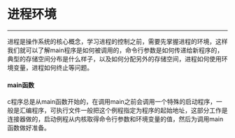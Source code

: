 # 进程环境

---

进程是操作系统的核心概念，学习进程的控制之前，需要先掌握进程的环境，这样我们就可以了解main程序是如何被调用的，命令行参数是如何传递给新程序的，典型的存储空间分布是什么样子，以及如何分配另外的存储空间，进程如何使用环境变量，进程如何终止等问题。

#### main函数
c程序总是从main函数开始的，在调用main之前会调用一个特殊的启动程序，一般是汇编程序，可执行文件一般把这个例程指定为程序的起始地址，这部分工作是连接器做的，启动例程从内核取得命令行参数和环境变量的值，然后为调用main函数做好准备。
